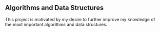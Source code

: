 Algorithms and Data Structures
------------------------------

This project is motivated by my desire to further improve my knowledge of the most important algorithms and data structures.

